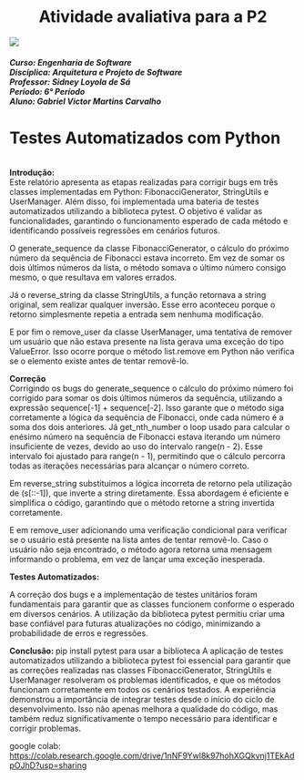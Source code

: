 <h1 align="center"> Atividade avaliativa para a P2</h1>
<img src="https://universidadedevassouras.edu.br/wp-content/uploads/2021/12/logo_horizontal_univasso.svg">

<h5>Curso: Engenharia de Software<br>
Disciplica: Arquitetura e Projeto de Software<br>
Professor: Sidney Loyola de Sá<br>
Período: 6° Período<br>
Aluno: Gabriel Victor Martins Carvalho</h5>

##

<b><h1>Testes Automatizados com Python</h1> </b>
<br>
<b>Introdução:</b><br> 
Este relatório apresenta as etapas realizadas para corrigir bugs em três classes implementadas em Python: FibonacciGenerator, StringUtils e UserManager. Além disso, foi implementada uma bateria de testes automatizados utilizando a biblioteca pytest. O objetivo é validar as funcionalidades, garantindo o funcionamento esperado de cada método e identificando possíveis regressões em cenários futuros. 

O generate_sequence da classe FibonacciGenerator, o cálculo do próximo número da sequência de Fibonacci estava incorreto. Em vez de somar os dois últimos números da lista, o método somava o último número consigo mesmo, o que resultava em valores errados. 

Já o reverse_string da classe StringUtils, a função retornava a string original, sem realizar qualquer inversão. Esse erro aconteceu porque o retorno simplesmente repetia a entrada sem nenhuma modificação. 

E por fim o remove_user da classe UserManager, uma tentativa de remover um usuário que não estava presente na lista gerava uma exceção do tipo ValueError. Isso ocorre porque o método list.remove em Python não verifica se o elemento existe antes de tentar removê-lo. 

 

<b>Correção</b><br>
Corrigindo os bugs do generate_sequence o cálculo do próximo número foi corrigido para somar os dois últimos números da sequência, utilizando a expressão sequence[-1] + sequence[-2]. Isso garante que o método siga corretamente a lógica da sequência de Fibonacci, onde cada número é a soma dos dois anteriores. Já get_nth_number o loop usado para calcular o enésimo número na sequência de Fibonacci estava iterando um número insuficiente de vezes, devido ao uso do intervalo range(n - 2). Esse intervalo foi ajustado para range(n - 1), permitindo que o cálculo percorra todas as iterações necessárias para alcançar o número correto.  

Em reverse_string substituímos a lógica incorreta de retorno pela utilização de (s[::-1]), que inverte a string diretamente. Essa abordagem é eficiente e simplifica o código, garantindo que o método retorne a string invertida corretamente. 

E em remove_user adicionando uma verificação condicional para verificar se o usuário está presente na lista antes de tentar removê-lo. Caso o usuário não seja encontrado, o método agora retorna uma mensagem informando o problema, em vez de lançar uma exceção inesperada. 

 

<b>Testes Automatizados:</b>

A correção dos bugs e a implementação de testes unitários foram fundamentais para garantir que as classes funcionem conforme o esperado em diversos cenários. A utilização da biblioteca pytest permitiu criar uma base confiável para futuras atualizações no código, minimizando a probabilidade de erros e regressões. 

<b>Conclusão: </b>
pip install pytest para usar a biblioteca
A aplicação de testes automatizados utilizando a biblioteca pytest foi essencial para garantir que as correções realizadas nas classes FibonacciGenerator, StringUtils e UserManager resolveram os problemas identificados, e que os métodos funcionam corretamente em todos os cenários testados. A experiência demonstrou a importância de integrar testes desde o início do ciclo de desenvolvimento. Isso não apenas melhora a qualidade do código, mas também reduz significativamente o tempo necessário para identificar e corrigir problemas. 

google colab: https://colab.research.google.com/drive/1nNF9Ywl8k97hohXGQkvnj1TEkAdpOJhD?usp=sharing
